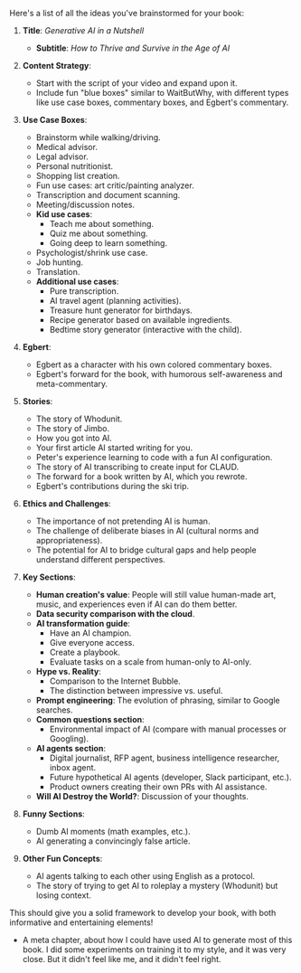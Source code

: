 Here's a list of all the ideas you've brainstormed for your book:

1. **Title**: _Generative AI in a Nutshell_

   - **Subtitle**: _How to Thrive and Survive in the Age of AI_

2. **Content Strategy**:

   - Start with the script of your video and expand upon it.
   - Include fun "blue boxes" similar to WaitButWhy, with different types like use case boxes, commentary boxes, and Egbert's commentary.

3. **Use Case Boxes**:

   - Brainstorm while walking/driving.
   - Medical advisor.
   - Legal advisor.
   - Personal nutritionist.
   - Shopping list creation.
   - Fun use cases: art critic/painting analyzer.
   - Transcription and document scanning.
   - Meeting/discussion notes.
   - **Kid use cases**:
     - Teach me about something.
     - Quiz me about something.
     - Going deep to learn something.
   - Psychologist/shrink use case.
   - Job hunting.
   - Translation.
   - **Additional use cases**:
     - Pure transcription.
     - AI travel agent (planning activities).
     - Treasure hunt generator for birthdays.
     - Recipe generator based on available ingredients.
     - Bedtime story generator (interactive with the child).

4. **Egbert**:

   - Egbert as a character with his own colored commentary boxes.
   - Egbert's forward for the book, with humorous self-awareness and meta-commentary.

5. **Stories**:

   - The story of Whodunit.
   - The story of Jimbo.
   - How you got into AI.
   - Your first article AI started writing for you.
   - Peter's experience learning to code with a fun AI configuration.
   - The story of AI transcribing to create input for CLAUD.
   - The forward for a book written by AI, which you rewrote.
   - Egbert's contributions during the ski trip.

6. **Ethics and Challenges**:

   - The importance of not pretending AI is human.
   - The challenge of deliberate biases in AI (cultural norms and appropriateness).
   - The potential for AI to bridge cultural gaps and help people understand different perspectives.

7. **Key Sections**:

   - **Human creation's value**: People will still value human-made art, music, and experiences even if AI can do them better.
   - **Data security comparison with the cloud**.
   - **AI transformation guide**:
     - Have an AI champion.
     - Give everyone access.
     - Create a playbook.
     - Evaluate tasks on a scale from human-only to AI-only.
   - **Hype vs. Reality**:
     - Comparison to the Internet Bubble.
     - The distinction between impressive vs. useful.
   - **Prompt engineering**: The evolution of phrasing, similar to Google searches.
   - **Common questions section**:
     - Environmental impact of AI (compare with manual processes or Googling).
   - **AI agents section**:
     - Digital journalist, RFP agent, business intelligence researcher, inbox agent.
     - Future hypothetical AI agents (developer, Slack participant, etc.).
     - Product owners creating their own PRs with AI assistance.
   - **Will AI Destroy the World?**: Discussion of your thoughts.

8. **Funny Sections**:

   - Dumb AI moments (math examples, etc.).
   - AI generating a convincingly false article.

9. **Other Fun Concepts**:
   - AI agents talking to each other using English as a protocol.
   - The story of trying to get AI to roleplay a mystery (Whodunit) but losing context.

This should give you a solid framework to develop your book, with both informative and entertaining elements!

- A meta chapter, about how I could have used AI to generate most of this book. I did some experiments on training it to my style, and it was very close. But it didn't feel like me, and it didn't feel right.
